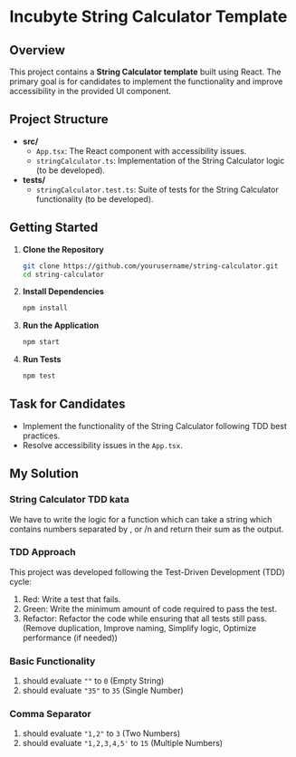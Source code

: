 # Incubyte String Calculator Template

## Overview

This project contains a **String Calculator template** built using React. The primary goal is for candidates to implement the functionality and improve accessibility in the provided UI component.

## Project Structure

- **src/**
  - `App.tsx`: The React component with accessibility issues.
  - `stringCalculator.ts`: Implementation of the String Calculator logic (to be developed).
- **tests/**
  - `stringCalculator.test.ts`: Suite of tests for the String Calculator functionality (to be developed).

## Getting Started

1. **Clone the Repository**

   ```bash
   git clone https://github.com/yourusername/string-calculator.git
   cd string-calculator
   ```

2. **Install Dependencies**

   ```bash
   npm install
   ```

3. **Run the Application**

   ```bash
   npm start
   ```

4. **Run Tests**

   ```bash
   npm test
   ```

## Task for Candidates

- Implement the functionality of the String Calculator following TDD best practices.
- Resolve accessibility issues in the `App.tsx`.

## My Solution

### String Calculator TDD kata

We have to write the logic for a function which can take a string which contains numbers separated by , or /n and return their sum as the output.

### TDD Approach

This project was developed following the Test-Driven Development (TDD) cycle:

1. Red: Write a test that fails.
2. Green: Write the minimum amount of code required to pass the test.
3. Refactor: Refactor the code while ensuring that all tests still pass. (Remove duplication, Improve naming, Simplify logic, Optimize performance (if needed))

### Basic Functionality

1. should evaluate `""` to `0` (Empty String)
2. should evaluate `"35"` to `35` (Single Number)

### Comma Separator

1. should evaluate `"1,2"` to `3` (Two Numbers)
2. should evaluate `"1,2,3,4,5'` to `15` (Multiple Numbers)
